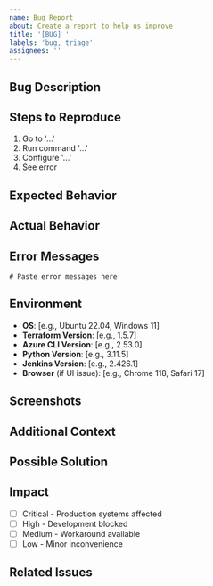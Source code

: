 ```yaml
---
name: Bug Report
about: Create a report to help us improve
title: '[BUG] '
labels: 'bug, triage'
assignees: ''
---
```


## Bug Description
<!-- A clear and concise description of what the bug is -->

## Steps to Reproduce
<!-- Steps to reproduce the behavior -->
1. Go to '...'
2. Run command '...'
3. Configure '...'
4. See error

## Expected Behavior
<!-- A clear and concise description of what you expected to happen -->

## Actual Behavior
<!-- What actually happened -->

## Error Messages
<!-- If applicable, add error messages or logs -->
```
# Paste error messages here
```

## Environment
<!-- Please complete the following information -->
- **OS**: [e.g., Ubuntu 22.04, Windows 11]
- **Terraform Version**: [e.g., 1.5.7]
- **Azure CLI Version**: [e.g., 2.53.0]
- **Python Version**: [e.g., 3.11.5]
- **Jenkins Version**: [e.g., 2.426.1]
- **Browser** (if UI issue): [e.g., Chrome 118, Safari 17]

## Screenshots
<!-- If applicable, add screenshots to help explain your problem -->

## Additional Context
<!-- Add any other context about the problem here -->

## Possible Solution
<!-- Optional: Suggest a fix/reason for the bug -->

## Impact
<!-- Describe the impact of this bug -->
- [ ] Critical - Production systems affected
- [ ] High - Development blocked
- [ ] Medium - Workaround available
- [ ] Low - Minor inconvenience

## Related Issues
<!-- Link any related issues here -->